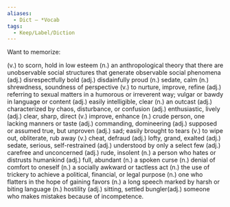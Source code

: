 ```yaml
---
aliases:
  - Dict – *Vocab
tags:
  - Keep/Label/Diction
---
```


Want to memorize:

(v.) to scorn, hold in low esteem
(n.) an anthropological theory that there are unobservable social structures that generate observable social phenomena
(adj.) disrespectfully bold
(adj.) disdainfully proud
(n.) sedate, calm
(n.) shrewdness, soundness of perspective
(v.) to nurture, improve, refine
(adj.) referring to sexual matters in a humorous or irreverent way; vulgar or bawdy in language or content 
(adj.) easily intelligible, clear
(n.) an outcast
(adj.) characterized by chaos, disturbance, or confusion
(adj.) enthusiastic, lively
(adj.) clear, sharp, direct
(v.) improve, enhance
(n.) crude person, one lacking manners or taste
(adj.) commanding, domineering
(adj.) supposed or assumed true, but unproven
(adj.) sad; easily brought to tears
(v.) to wipe out, obliterate, rub away
(v.) cheat, defraud
(adj.) lofty, grand, exalted
(adj.) sedate, serious, self-restrained
(adj.) understood by only a select few
(adj.) carefree and unconcerned
(adj.) rude, insolent
(n.) a person who hates or distrusts humankind
(adj.) full, abundant
(n.) a spoken curse
(n.) denial of comfort to oneself
(n.) a socially awkward or tactless act
(n.) the use of trickery to achieve a political, financial, or legal purpose
(n.) one who flatters in the hope of gaining favors
(n.) a long speech marked by harsh or biting language
(n.) hostility
(adj.) sitting, settled
bungler(adj.) someone who makes mistakes because of incompetence.

